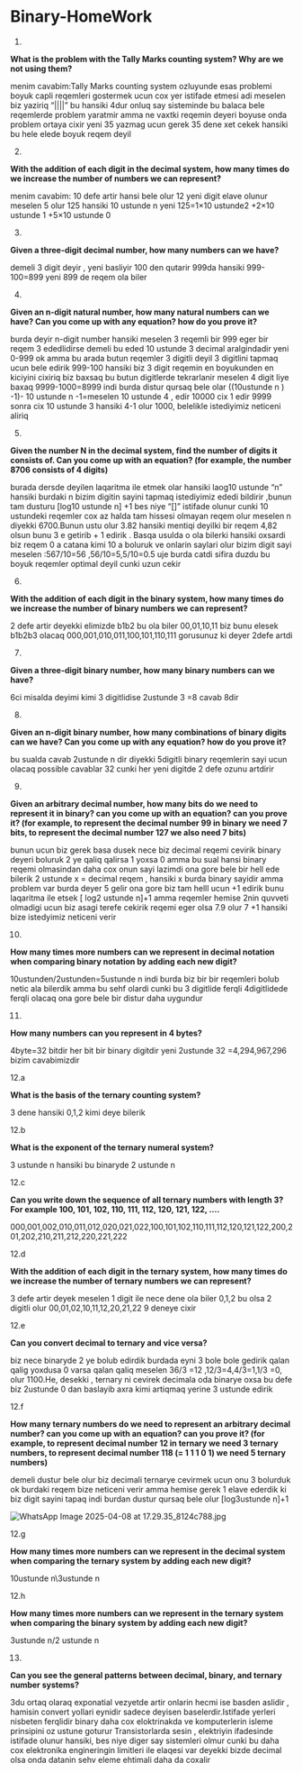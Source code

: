 # Binary-HomeWork

1. 

**What is the problem with the Tally Marks counting system? Why are we not
using them?**

menim cavabim:Tally Marks counting system  ozluyunde esas problemi boyuk capli reqemleri gostermek ucun  cox yer istifade etmesi adi meselen biz yaziriq “||||” bu hansiki 4dur onluq say sisteminde bu balaca bele reqemlerde problem yaratmir   amma ne vaxtki reqemin deyeri boyuse  onda problem ortaya cixir yeni 35 yazmag ucun gerek 35 dene xet cekek hansiki bu hele elede boyuk reqem deyil 

2.

**With the addition of each digit in the decimal system, how many times do we
increase the number of numbers we can represent?**

menim cavabim: 10 defe artir  hansi bele olur 12 yeni digit elave olunur meselen  5 olur  125 hansiki  10 ustunde n  yeni 125=1×10 ustunde2 +2×10 ustunde 1 +5×10 ustunde 0

3.

**Given a three-digit decimal number, how many numbers can we have?** 

demeli 3 digit deyir  , yeni basliyir 100 den  qutarir 999da  hansiki 999-100=899 yeni 899 de reqem  ola biler

4.

**Given an n-digit natural number, how many natural numbers can we have?
Can you come up with any equation? how do you prove it?**

burda deyir n-digit number hansiki meselen 3 reqemli bir 999  eger bir reqem 3 ededlidirse demeli bu eded 10 ustunde 3 decimal aralgindadir yeni 0-999 ok amma bu arada butun reqemler  3 digitli deyil 3 digitlini tapmaq ucun bele edirik 999-100 hansiki biz  3 digit reqemin en boyukunden en kiciyini cixiriq biz baxsaq bu butun digitlerde tekrarlanir meselen 4 digit liye baxaq  9999-1000=8999 indi burda distur qursaq bele olar  ((10ustunde n ) -1)- 10 ustunde n -1=meselen 10 ustunde 4 , edir 10000 cix 1 edir 9999 sonra cix 10 ustunde 3 hansiki 4-1 olur 1000, belelikle istediyimiz neticeni aliriq

5.

**Given the number N in the decimal system, find the number of digits it
consists of. Can you come up with an equation? (for example, the number
8706 consists of 4 digits)**

burada  dersde deyilen laqaritma ile etmek olar hansiki laog10 ustunde “n” hansiki burdaki n bizim digitin sayini tapmaq istediyimiz ededi bildirir ,bunun tam dusturu [log10 ustunde n] +1 bes niye “[]” istifade olunur cunki 10 ustundeki reqemler cox az halda tam hissesi olmayan reqem olur meselen n diyekki 6700.Bunun ustu olur 3.82 hansiki mentiqi deyilki bir reqem 4,82 olsun bunu 3 e getirib + 1 edirik . Basqa usulda o ola bilerki hansiki oxsardi biz reqem 0 a catana kimi 10 a boluruk ve onlarin saylari olur bizim digit sayi meselen :567/10=56 ,56/10=5,5/10=0.5 uje burda catdi sifira duzdu bu boyuk reqemler optimal deyil cunki uzun cekir 

6.

**With the addition of each digit in the binary system, how many times do we
increase the number of binary numbers we can represent?**

2 defe artir deyekki  elimizde b1b2 bu ola biler 00,01,10,11 biz bunu elesek b1b2b3 olacaq 000,001,010,011,100,101,110,111 gorusunuz ki deyer 2defe artdi

7.

 **Given a three-digit binary number, how many binary numbers can we have?**

6ci misalda deyimi kimi 3 digitlidise 2ustunde 3 =8 cavab 8dir

8.

**Given an n-digit binary number, how many combinations of binary digits can
we have? Can you come up with any equation? how do you prove it?**

bu sualda cavab 2ustunde n dir diyekki 5digitli binary reqemlerin sayi ucun olacaq possible cavablar 32 cunki her yeni digitde 2 defe ozunu artdirir

9.

**Given an arbitrary decimal number, how many bits do we need to represent it
in binary? can you come up with an equation? can you prove it? (for example,
to represent the decimal number 99 in binary we need 7 bits, to represent the
decimal number 127 we also need 7 bits)**

bunun ucun biz gerek basa dusek nece biz decimal reqemi cevirik binary deyeri boluruk 2 ye qaliq qalirsa 1 yoxsa 0 amma bu sual hansi binary reqemi olmasindan daha cox onun sayi lazimdi ona gore bele bir hell ede bilerik 2 ustunde x = decimal reqem , hansiki x burda binary sayidir amma problem var burda deyer 5 gelir ona gore biz tam helll ucun +1 edirik  bunu laqaritma ile etsek [ log2 ustunde n]+1 amma reqemler hemise 2nin quvveti olmadigi ucun biz asagi terefe cekirik reqemi eger olsa 7.9 olur 7 +1 hansiki bize istedyimiz neticeni verir

10.

**How many times more numbers can we represent in decimal notation when
comparing binary notation by adding each new digit?**

10ustunden/2ustunden=5ustunde n indi burda biz bir bir reqemleri bolub netic ala bilerdik amma bu sehf olardi cunki  bu 3 digitlide ferqli 4digitlidede ferqli olacaq ona gore bele bir distur daha uygundur

11.

**How many numbers can you represent in 4 bytes?**

4byte=32 bitdir her bit bir binary digitdir  yeni 2ustunde 32 =4,294,967,296 bizim cavabimizdir

12.a

**What is the basis of the ternary counting system?** 

3 dene hansiki 0,1,2 kimi deye bilerik

12.b

**What is the exponent of the ternary numeral system?** 

3 ustunde n  hansiki bu binaryde 2 ustunde n  

12.c

**Can you write down the sequence of all ternary numbers with length
3? For example 100, 101, 102, 110, 111, 112, 120, 121, 122, ….**

000,001,002,010,011,012,020,021,022,100,101,102,110,111,112,120,121,122,200,201,202,210,211,212,220,221,222

12.d

**With the addition of each digit in the ternary system, how many times
do we increase the number of ternary numbers we can represent?**

3 defe artir deyek meselen 1 digit ile nece dene ola biler 0,1,2 bu olsa 2 digitli olur 00,01,02,10,11,12,20,21,22  9 deneye  cixir

12.e

 **Can you convert decimal to ternary and vice versa?**

biz nece binaryde 2 ye bolub edirdik burdada eyni 3 bole bole gedirik qalan qalig yoxdusa 0 varsa qalan qaliq meselen 36/3 =12 ,12/3=4,4/3=1,1/3 =0,  olur 1100.He, desekki , ternary ni cevirek decimala oda binarye oxsa bu defe biz 2ustunde 0 dan baslayib axra kimi  artiqmaq yerine 3 ustunde edirik 

12.f

**How many ternary numbers do we need to represent an arbitrary
decimal number? can you come up with an equation? can you prove
it? (for example, to represent decimal number 12 in ternary we need 3
ternary numbers, to represent decimal number 118 (= 1 1 1 0 1) we need
5 ternary numbers)**

demeli dustur bele olur biz decimali ternarye cevirmek ucun onu 3 bolurduk ok burdaki reqem bize neticeni verir amma hemise gerek 1  elave  ederdik ki biz digit sayini tapaq indi burdan dustur qursaq bele olur [log3ustunde n]+1 

![WhatsApp Image 2025-04-08 at 17.29.35_8124c788.jpg](attachment:b0cea9c8-7ac1-4de3-9a7f-d1eeaa841b9b:WhatsApp_Image_2025-04-08_at_17.29.35_8124c788.jpg)

12.g

**How many times more numbers can we represent in the decimal
system when comparing the ternary system by adding each new digit?**

10ustunde n\3ustunde n

12.h

**How many times more numbers can we represent in the ternary
system when comparing the binary system by adding each new digit?**

3ustunde n/2 ustunde n

13.

**Can you see the general patterns between decimal, binary, and ternary
number systems?**

3du  ortaq olaraq exponatial vezyetde artir onlarin hecmi ise basden aslidir , hamisin convert yollari eynidir sadece deyisen baselerdir.Istifade yerleri nisbeten ferqlidir binary daha cox eloktrinakda ve komputerlerin isleme prinsipini oz ustune goturur  Transistorlarda sesin , elektriyin ifadesinde istifade olunur hansiki, bes niye diger say sistemleri olmur cunki bu daha cox elektronika engineringin limitleri ile elaqesi var deyekki bizde decimal olsa onda datanin sehv eleme  ehtimali daha da coxalir
